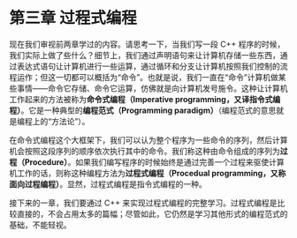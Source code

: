 # 第三章 过程式编程

现在我们审视前两章学过的内容。请思考一下，当我们写一段 C++ 程序的时候，我们实际上做了些什么？细节上，我们通过声明语句来让计算机存储一些东西，通过表达式语句让计算机进行一些运算，通过循环和分支让计算机按照我们控制的流程运作；但这一切都可以概括为“命令”。也就是说，我们一直在“命令”计算机做某些事情——命令它存储、命令它运算，仿佛就是向计算机发号施令。这种让计算机工作起来的方法被称为**命令式编程（Imperative programming，又译指令式编程）**。它是一种典型的**编程范式（Programming paradigm）**（编程范式的意思就是编程上的“方法论”）。

在命令式编程这个大框架下，我们可以认为整个程序为一些命令的序列，然后计算机会按照这段序列的顺序依次执行其中的命令。我们称这种由命令组成的序列为**过程（Procedure）**。如果我们编写程序的时候始终是通过完善一个过程来驱使计算机工作的话，则称这种编程方法为**过程式编程（Procedual programming，又称面向过程编程）**。显然，过程式编程是指令式编程的一种。

接下来的一章，我们要通过 C++ 来实现过程式编程的完整学习。过程式编程是比较直接的，不会占用太多的篇幅；尽管如此，它仍然是学习其他形式的编程范式的基础，不能轻视。